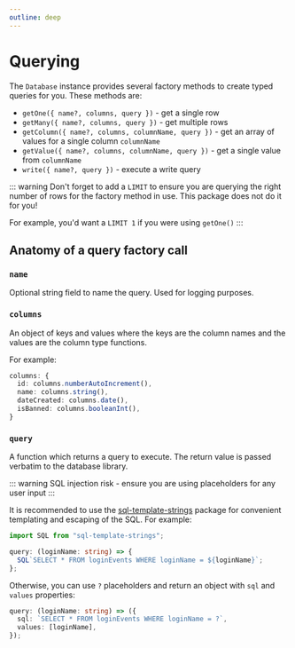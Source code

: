 ```yaml
---
outline: deep
---
```


# Querying

The `Database` instance provides several factory methods to create
typed queries for you. These methods are:

- `getOne({ name?, columns, query })` - get a single row
- `getMany({ name?, columns, query })` - get multiple rows
- `getColumn({ name?, columns, columnName, query })` - get an array of values for a single column `columnName`
- `getValue({ name?, columns, columnName, query })` - get a single value from `columnName`
- `write({ name?, query })` - execute a write query

::: warning
Don't forget to add a `LIMIT` to ensure you are querying the right number
of rows for the factory method in use. This package does not do it for you!

For example, you'd want a `LIMIT 1` if you were using `getOne()`
:::

## Anatomy of a query factory call

### `name`

Optional string field to name the query. Used for logging purposes.

### `columns`

An object of keys and values where the keys are the column names and the values
are the column type functions.

For example:

```ts
columns: {
  id: columns.numberAutoIncrement(),
  name: columns.string(),
  dateCreated: columns.date(),
  isBanned: columns.booleanInt(),
}
```

### `query`

A function which returns a query to execute. The return value is passed verbatim
to the database library.

::: warning
SQL injection risk - ensure you are using placeholders for any user input
:::

It is recommended to use the [sql-template-strings](https://www.npmjs.com/package/sql-template-strings)
package for convenient templating and escaping of the SQL. For example:

```ts
import SQL from "sql-template-strings";

query: (loginName: string) => {
  SQL`SELECT * FROM loginEvents WHERE loginName = ${loginName}`;
};
```

Otherwise, you can use `?` placeholders and return an object with `sql` and `values` properties:

```ts
query: (loginName: string) => ({
  sql: `SELECT * FROM loginEvents WHERE loginName = ?`,
  values: [loginName],
});
```
